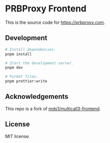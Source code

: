 # PRBProxy Frontend

This is the source code for https://prbproxy.com.

## Development

```sh
# Install dependencies.
pnpm install

# Start the development server.
pnpm dev

# Format files.
pnpm prettier:write
```

## Acknowledgements

This repo is a fork of [mds1/multicall3-frontend](https://github.com/mds1/multicall3-frontend).

## License

MIT license.
